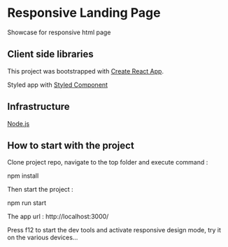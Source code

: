 # Responsive Landing Page

Showcase for responsive html page

## Client side libraries

This project was bootstrapped with [Create React App](https://github.com/facebook/create-react-app).

Styled app with [Styled Component](https://styled-components.com/)

## Infrastructure

[Node.js](https://nodejs.org/en/)

## How to start with the project

Clone project repo, navigate to the top folder and execute command :

npm install

Then start the project :

npm run start

The app url : http://localhost:3000/

Press f12 to start the dev tools and activate responsive design mode, try it on the various devices...
